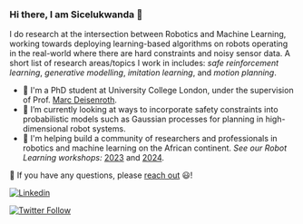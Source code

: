 ### Hi there, I am Sicelukwanda 👋

I do research at the intersection between Robotics and Machine Learning, working towards deploying learning-based algorithms on robots operating in the real-world where there are hard constraints and noisy sensor data. A short list of research areas/topics I work in includes: _safe reinforcement learning_, _generative modelling_, _imitation learning_, and _motion planning_.

- 🔭 I'm a PhD student at University College London, under the supervision of Prof. [Marc Deisenroth](https://www.deisenroth.cc).
- 🦾 I’m currently looking at ways to incorporate safety constraints into probabilistic models such as Gaussian processes for planning in high-dimensional robot systems.
- 🌱 I'm helping build a community of researchers and professionals in robotics and machine learning on the African continent. _See our Robot Learning workshops:_ [2023](https://sites.google.com/view/robotlearning4africa/home) and [2024](robotlearningforafrica2024).

💬 If you have any questions, please [reach out](mailto:sicelukwanda.zwane.20@ucl.ac.uk) 😃!





[![Linkedin](https://img.shields.io/badge/LinkedIn-0077B5?style=for-the-badge&logo=linkedin&logoColor=white)](https://www.linkedin.com/in/sicelukwanda/)

[![Twitter Follow](https://img.shields.io/twitter/follow/iamsicelukwanda?label=Follow&style=social)](https://twitter.com/iamsicelukwanda)


